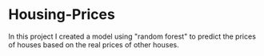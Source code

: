 # Housing-Prices
In this project I created a model using "random forest" to predict the prices of houses based on the real prices of other houses.
